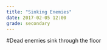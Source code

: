 ```yaml
---
title: "Sinking Enemies"
date: 2017-02-05 12:00
grade: secondary
---
```


#Dead enemies sink through the floor

